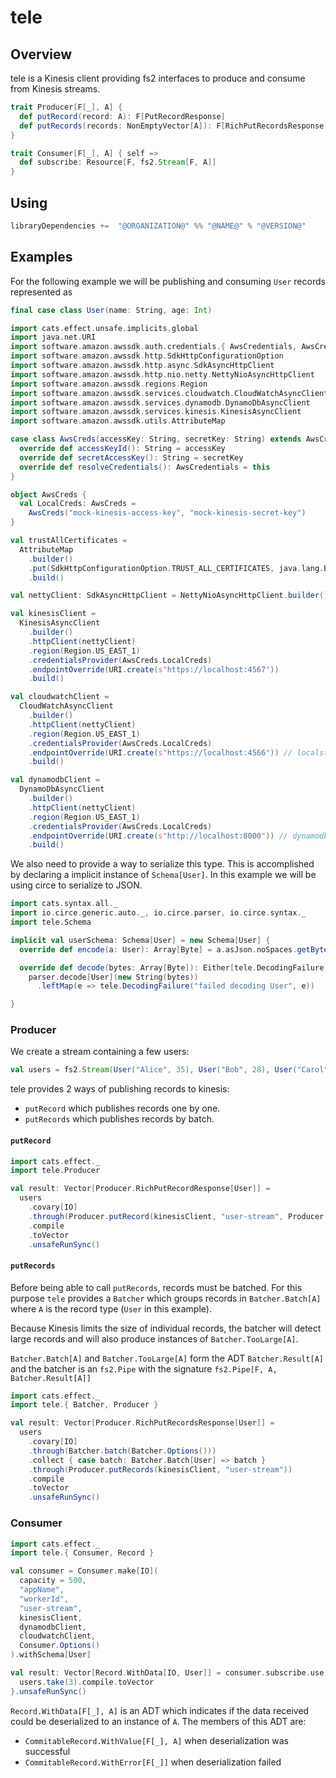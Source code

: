 # tele

## Overview

tele is a Kinesis client providing fs2 interfaces to produce and consume from Kinesis streams.

```scala
trait Producer[F[_], A] {
  def putRecord(record: A): F[PutRecordResponse]
  def putRecords(records: NonEmptyVector[A]): F[RichPutRecordsResponse[A]]
}

trait Consumer[F[_], A] { self =>
  def subscribe: Resource[F, fs2.Stream[F, A]]
}
```

## Using

```scala
libraryDependencies +=  "@ORGANIZATION@" %% "@NAME@" % "@VERSION@"
```

## Examples

For the following example we will be publishing and consuming `User` records 
represented as


```scala mdoc:reset-object
final case class User(name: String, age: Int)
```

```scala mdoc:invisible
import cats.effect.unsafe.implicits.global
import java.net.URI
import software.amazon.awssdk.auth.credentials.{ AwsCredentials, AwsCredentialsProvider }
import software.amazon.awssdk.http.SdkHttpConfigurationOption
import software.amazon.awssdk.http.async.SdkAsyncHttpClient
import software.amazon.awssdk.http.nio.netty.NettyNioAsyncHttpClient
import software.amazon.awssdk.regions.Region
import software.amazon.awssdk.services.cloudwatch.CloudWatchAsyncClient
import software.amazon.awssdk.services.dynamodb.DynamoDbAsyncClient
import software.amazon.awssdk.services.kinesis.KinesisAsyncClient
import software.amazon.awssdk.utils.AttributeMap

case class AwsCreds(accessKey: String, secretKey: String) extends AwsCredentials with AwsCredentialsProvider {
  override def accessKeyId(): String = accessKey
  override def secretAccessKey(): String = secretKey
  override def resolveCredentials(): AwsCredentials = this
}

object AwsCreds {
  val LocalCreds: AwsCreds =
    AwsCreds("mock-kinesis-access-key", "mock-kinesis-secret-key")
}

val trustAllCertificates =
  AttributeMap
    .builder()
    .put(SdkHttpConfigurationOption.TRUST_ALL_CERTIFICATES, java.lang.Boolean.TRUE)
    .build()

val nettyClient: SdkAsyncHttpClient = NettyNioAsyncHttpClient.builder().buildWithDefaults(trustAllCertificates)

val kinesisClient =
  KinesisAsyncClient
    .builder()
    .httpClient(nettyClient)
    .region(Region.US_EAST_1)
    .credentialsProvider(AwsCreds.LocalCreds)
    .endpointOverride(URI.create(s"https://localhost:4567"))
    .build()

val cloudwatchClient =
  CloudWatchAsyncClient
    .builder()
    .httpClient(nettyClient)
    .region(Region.US_EAST_1)
    .credentialsProvider(AwsCreds.LocalCreds)
    .endpointOverride(URI.create(s"https://localhost:4566")) // localstack port
    .build()

val dynamodbClient =
  DynamoDbAsyncClient
    .builder()
    .httpClient(nettyClient)
    .region(Region.US_EAST_1)
    .credentialsProvider(AwsCreds.LocalCreds)
    .endpointOverride(URI.create(s"http://localhost:8000")) // dynamodb-local port
    .build()
```

We also need to provide a way to serialize this type. This is accomplished by 
declaring a implicit instance of `Schema[User]`. In this example we will be 
using circe to serialize to JSON.

```scala mdoc:silent
import cats.syntax.all._
import io.circe.generic.auto._, io.circe.parser, io.circe.syntax._
import tele.Schema

implicit val userSchema: Schema[User] = new Schema[User] {
  override def encode(a: User): Array[Byte] = a.asJson.noSpaces.getBytes()

  override def decode(bytes: Array[Byte]): Either[tele.DecodingFailure, User] =
    parser.decode[User](new String(bytes))
      .leftMap(e => tele.DecodingFailure("failed decoding User", e))

}
```

### Producer
We create a stream containing a few users:
```scala mdoc
val users = fs2.Stream(User("Alice", 35), User("Bob", 28), User("Carol", 24))
```

tele provides 2 ways of publishing records to kinesis:
  - `putRecord` which publishes records one by one.
  - `putRecords` which publishes records by batch.

#### `putRecord`
```scala mdoc:compile-only
import cats.effect._
import tele.Producer

val result: Vector[Producer.RichPutRecordResponse[User]] =
  users
    .covary[IO]
    .through(Producer.putRecord(kinesisClient, "user-stream", Producer.Options()))
    .compile
    .toVector
    .unsafeRunSync()
```

#### `putRecords`
Before being able to call `putRecords`, records must be batched. For this purpose
`tele` provides a `Batcher` which groups records in `Batcher.Batch[A]`
where `A` is the record type (`User` in this example).

Because Kinesis limits the size of individual records, the batcher will detect
large records and will also produce instances of `Batcher.TooLarge[A]`.

`Batcher.Batch[A]` and `Batcher.TooLarge[A]` form the ADT `Batcher.Result[A]`
and the batcher is an `fs2.Pipe` with the signature
`fs2.Pipe[F, A, Batcher.Result[A]]`

```scala mdoc:compile-only
import cats.effect._
import tele.{ Batcher, Producer }

val result: Vector[Producer.RichPutRecordsResponse[User]] =
  users
    .covary[IO]
    .through(Batcher.batch(Batcher.Options()))
    .collect { case batch: Batcher.Batch[User] => batch }
    .through(Producer.putRecords(kinesisClient, "user-stream"))
    .compile
    .toVector
    .unsafeRunSync()
```

### Consumer

```scala mdoc:compile-only
import cats.effect._
import tele.{ Consumer, Record }

val consumer = Consumer.make[IO](
  capacity = 500,
  "appName",
  "workerId",
  "user-stream",
  kinesisClient,
  dynamodbClient,
  cloudwatchClient,
  Consumer.Options()
).withSchema[User]

val result: Vector[Record.WithData[IO, User]] = consumer.subscribe.use { users =>
  users.take(3).compile.toVector
}.unsafeRunSync()
```

`Record.WithData[F[_], A]` is an ADT which indicates if the data received could
be deserialized to an instance of `A`. The members of this ADT are:
  - `CommitableRecord.WithValue[F[_], A]` when deserialization was successful
  - `CommitableRecord.WithError[F[_]]` when deserialization failed
